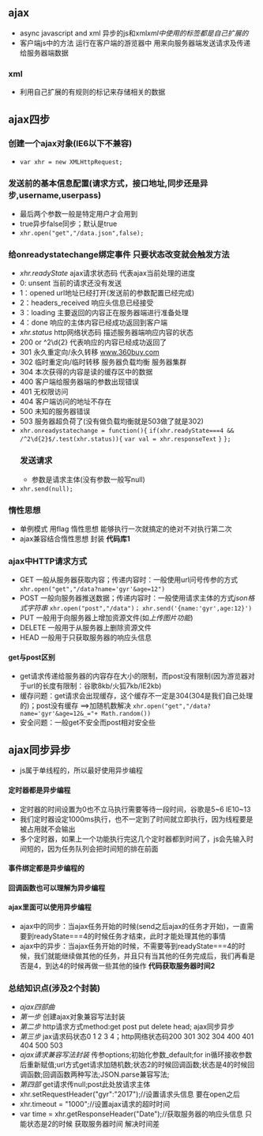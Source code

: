 ## ajax
- async javascript and xml  异步的js和xml*xml中使用的标签都是自己扩展的*
- 客户端js中的方法 运行在客户端的游览器中 用来向服务器端发送请求及传递给服务器端数据
### xml
- 利用自己扩展的有规则的标记来存储相关的数据
## ajax四步
### 创建一个ajax对象(IE6以下不兼容)
- `var xhr = new XMLHttpRequest;`
### 发送前的基本信息配置(请求方式，接口地址,同步还是异步,username,userpass)
- 最后两个参数一般是特定用户才会用到
- true异步false同步；默认是true
- `xhr.open("get","/data.json",false);`
### 给onreadystatechange绑定事件 只要状态改变就会触发方法
- *xhr.readyState* ajax请求状态码 代表ajax当前处理的进度
- 0: unsent 当前的请求还没有发送
- 1：opened url地址已经打开(发送前的参数配置已经完成)
- 2：headers_received 响应头信息已经接受
- 3：loading 主要返回的内容正在服务器端进行准备处理
- 4：done 响应的主体内容已经成功返回到客户端
- *xhr.status* http网络状态码 描述服务器端响应内容的状态
- 200 or ^2\d{2} 代表响应的内容已经成功返回了
- 301 永久重定向/永久转移 www.360buy.com
- 302 临时重定向/临时转移 服务器负载均衡 服务器集群
- 304 本次获得的内容是读的缓存区中的数据
- 400 客户端给服务器端的参数出现错误
- 401 无权限访问
- 404 客户端访问的地址不存在
- 500 未知的服务器错误
- 503 服务器超负荷了(没有做负载均衡就是503做了就是302)
- `xhr.onreadystatechange = function(){`
    `if(xhr.readyState===4 && /^2\d{2}$/.test(xhr.status)){`
      `var val = xhr.responseText`
    `}`
  `};`
  ### 发送请求
  - 参数是请求主体(没有参数一般写null)
- `xhr.send(null);`
### 惰性思想
- 单例模式 用flag 惰性思想 能够执行一次就搞定的绝对不对执行第二次
- ajax兼容结合惰性思想 封装 **代码库1**
### ajax中HTTP请求方式
- GET 一般从服务器获取内容；传递内容时：一般使用url问号传参的方式
`xhr.open("get","/data?name='gyr'&age=12")`
- POST 一般向服务器推送数据；传递内容时：一般使用请求主体的方式*json格式字符串*
`xhr.open("post","/data")；`
`xhr.send('{name:'gyr',age:12}')`
- PUT 一般用于向服务器上增加资源文件(如*上传图片功能*)
- DELETE 一般用于从服务器上删除资源文件
- HEAD 一般用于只获取服务器的响应头信息
#### get与post区别
- get请求传递给服务器的内容存在大小的限制，而post没有限制(因为游览器对于url的长度有限制：谷歌8kb/火狐7kb/IE2kb)
- 缓存问题：get请求会出现缓存，这个缓存不一定是304(304是我们自己处理的)；post没有缓存 ==>加随机数解决
`xhr.open("get","/data?name='gyr'&age=12&_="+ Math.random())`
- 安全问题：一般get不安全而post相对安全些
## ajax同步异步
- js属于单线程的，所以最好使用异步编程
#### 定时器都是异步编程
- 定时器的时间设置为0也不立马执行需要等待一段时间，谷歌是5~6 IE10~13
- 我们定时器设定1000ms执行，也不一定到了时间就立即执行，因为线程要是被占用就不会输出
- 多个定时器，如果上一个功能执行完这几个定时器都到时间了，js会先输入时间短的，因为任务队列会把时间短的排在前面
#### 事件绑定都是异步编程的
#### 回调函数也可以理解为异步编程
#### ajax里面可以使用异步编程
- ajax中的同步：当ajax任务开始的时候(send之后ajax的任务才开始)，一直需要到readyState===4的时候任务才结束，此时才能处理其他的事情
- ajax中的异步：当ajax任务开始的时候，不需要等到readyState===4的时候，我们就能继续做其他的任务，并且只有当其他的任务完成后，我们再看是否是4，到达4的时候再做一些其他的操作 **代码获取服务器时间2**
### 总结知识点(涉及2个封装)
- *ajax四部曲*
- *第一步* 创建ajax对象兼容写法封装
- *第二步* http请求方式method:get post put delete head; ajax同步异步
- *第三步* jax请求码状态0 1 2 3 4；http网络状态码200 301 302 304 400 401 404 500 503
- *ajax请求兼容写法封装* 传参options;初始化参数_default;for in循环接收参数后重新赋值;url方式get请求加随机数;状态2的时候回调函数;状态是4的时候回调函数;回调函数两种写法;JSON.parse兼容写法;
- *第四部* get请求传null;post此处放请求主体
- xhr.setRequestHeader("gyr":"2017");//设置请求头信息 要在open之后
- xhr.timeout = "1000";//设置ajax请求的超时时间
- var time = xhr.getResponseHeader("Date");//获取服务器的响应头信息 只能状态是2的时候 获取服务器时间 解决时间差
